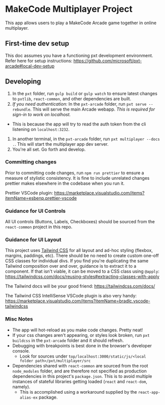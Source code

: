 # MakeCode Multiplayer Project

This app allows users to play a MakeCode Arcade game together in online multiplayer.

## First-time dev setup

This doc assumes you have a functioning pxt development environment. Refer here for setup instructions: https://github.com/microsoft/pxt-arcade#local-dev-setup 

## Developing

1. In the `pxt` folder, run `gulp build` or `gulp watch` to ensure latest changes to `pxtlib`, `react-common`, and other dependencies are built.
1. *If you need authentication:* In the `pxt-arcade` folder, run `pxt serve --rebundle`. This will serve the main Arcade webapp. *This is required for sign-in to work on localhost.*
  * This is because the app will try to read the auth token from the cli listening on `localhost:3232`.
1. In another terminal, in the `pxt-arcade` folder, run `pxt multiplayer --docs .`. This will start the multiplayer app dev server.
1. You're all set. Go forth and develop.


### Committing changes

Prior to committing code changes, run `npm run prettier` to ensure a measure of stylistic consistency. It is fine to include unrelated changes prettier makes elsewhere in the codebase when you run it.

Prettier VSCode plugin: https://marketplace.visualstudio.com/items?itemName=esbenp.prettier-vscode


### Guidance for UI Controls

All UI controls (Buttons, Labels, Checkboxes) should be sourced from the `react-common` project in this repo.


### Guidance for UI Layout

This project uses [Tailwind CSS](https://tailwindcss.com/) for all layout and ad-hoc styling (flexbox, margins, paddings, etc). There should be no need to create custom one-off CSS classes for individual divs. If you find you're duplicating the same Tailwind composition over and over, guidance is to extract it to a component. If that isn't viable, it can be moved to a CSS class using `@apply`: https://tailwindcss.com/docs/reusing-styles#extracting-classes-with-apply

The Tailwind docs will be your good friend: https://tailwindcss.com/docs/

The Tailwind CSS IntelliSense VSCode plugin is also very handy: https://marketplace.visualstudio.com/items?itemName=bradlc.vscode-tailwindcss


### Misc Notes
* The app will hot-reload as you make code changes. Pretty neat!
* If your css changes aren't appearing, or styles look broken, run `pxt buildcss` in the `pxt-arcade` folder and it should refresh.
* Debugging with breakpoints is best done in the browser's developer console.
  * Look for sources under `top/localhost:3000/static/js/<local folder path>/pxt/multiplayer/src`
* Dependencies shared with `react-common` are sourced from the root `node_modules` folder, and are therefore not specified as production dependencies in this project's `package.json`. This is to avoid multiple instances of stateful libraries getting loaded (`react` and `react-dom`, namely).
  * This is accomplished using a workaround supplied by the `react-app-alias-ex` package.
